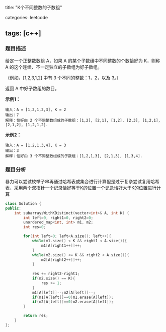 title: "K个不同整数的子数组"

categories: leetcode

tags: [c++]
---
### 题目描述

给定一个正整数数组 A，如果 A 的某个子数组中不同整数的个数恰好为 K，则称 A 的这个连续、不一定独立的子数组为好子数组。

（例如，[1,2,3,1,2] 中有 3 个不同的整数：1，2，以及 3。）

返回 A 中好子数组的数目。

**示例1：**

~~~
输入：A = [1,2,1,2,3], K = 2
输出：7
解释：恰好由 2 个不同整数组成的子数组：[1,2], [2,1], [1,2], [2,3], [1,2,1], [2,1,2], [1,2,1,2].
~~~

**示例2：**

~~~
输入：A = [1,2,1,3,4], K = 3
输出：3
解释：恰好由 3 个不同整数组成的子数组：[1,2,1,3], [2,1,3], [1,3,4].
~~~

### 题目分析

暴力可以尝试枚举子串再通过哈希表或集合进行计算但是过于复杂尝试复用哈希表，采用两个双指针一个记录恰好等于K的位置一个记录恰好大于K的位置进行计算

~~~c++
class Solution {
public:
    int subarraysWithKDistinct(vector<int>& A, int K) {
        int left=0, right1=0, right2=0;
        unordered_map<int, int> m1, m2;
        int res=0;

        for(int left=0; left<A.size(); left++){
            while(m1.size() < K && right1 < A.size()){
                m1[A[right1++]]++;
            }
            while(m2.size() <= K && right2 < A.size()){
                m2[A[right2++]]++;
            }
            
            res += right2-right1;
            if(m2.size() == K){
                res += 1;
            }
            m1[A[left]]--;m2[A[left]]--;
            if(m1[A[left]]==0)m1.erase(A[left]);
            if(m2[A[left]]==0)m2.erase(A[left]);
        }

        return res;
    }
};
~~~

